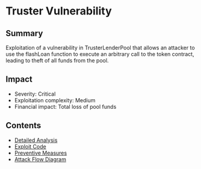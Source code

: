 # Truster Vulnerability

## Summary
Exploitation of a vulnerability in TrusterLenderPool that allows an attacker to use the flashLoan function to execute an arbitrary call to the token contract, leading to theft of all funds from the pool.

## Impact
- Severity: Critical
- Exploitation complexity: Medium
- Financial impact: Total loss of pool funds

## Contents
- [Detailed Analysis](./vulnerabilty.md)
- [Exploit Code](./exploit.js)
- [Preventive Measures](./prevention.md)
- [Attack Flow Diagram](./diagram/truster-flow.png)
